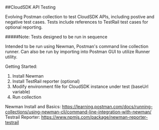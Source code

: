 ##CloudSDK API Testing

Evolving Postman collection to test CloudSDK APIs, including postive and negative test cases. Tests include references to TestRail test cases for optional reporting.

#####Note: Tests designed to be run in sequence

Intended to be run using Newman, Postman's command line collection runner. Can also be run by importing into Postman GUI to utilize Runner utility.

Getting Started:
1) Install Newman
2) Install TestRail reporter (optional)
3) Modify environment file for CloudSDK instance under test (baseUrl variable)
4) Run collection


Newman Install and Basics: https://learning.postman.com/docs/running-collections/using-newman-cli/command-line-integration-with-newman/ <br />
Testrail Reporter: https://www.npmjs.com/package/newman-reporter-testrail

